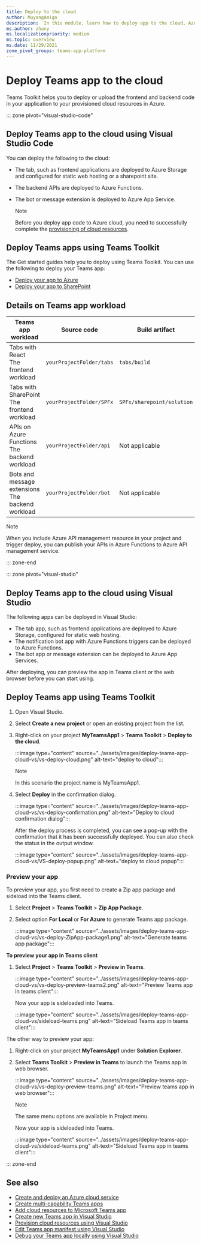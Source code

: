 ```yaml
---
title: Deploy to the cloud
author: MuyangAmigo
description:  In this module, learn how to deploy app to the cloud, Azure, or SharePoint and deploy Teams apps using Teams Toolkit
ms.author: zhany
ms.localizationpriority: medium
ms.topic: overview
ms.date: 11/29/2021
zone_pivot_groups: teams-app-platform
---
```


# Deploy Teams app to the cloud

Teams Toolkit helps you to deploy or upload the frontend and backend code in your application to your provisioned cloud resources in Azure.

::: zone pivot="visual-studio-code"

## Deploy Teams app to the cloud using Visual Studio Code

You can deploy the following to the cloud:

* The tab, such as frontend applications are deployed to Azure Storage and configured for static web hosting or a sharepoint site.
* The backend APIs are deployed to Azure Functions.
* The bot or message extension is deployed to Azure App Service.

  > [!NOTE]
  > Before you deploy app code to Azure cloud, you need to successfully complete the [provisioning of cloud resources](provision.md).

## Deploy Teams apps using Teams Toolkit

The Get started guides help you to deploy using Teams Toolkit. You can use the following to deploy your Teams app:

* [Deploy your app to Azure](/microsoftteams/platform/sbs-gs-javascript?tabs=vscode%2Cvsc%2Cviscode%2Cvcode&tutorial-step=8&branch)
* [Deploy your app to SharePoint](/microsoftteams/platform/sbs-gs-spfx?tabs=vscode%2Cviscode&tutorial-step=4&branch)

## Details on Teams app workload

| Teams app workload | Source code | Build artifact| Target resource |
|-------------|----------|---------------|---------------|
|Tabs with React </br> The frontend workload| `yourProjectFolder/tabs`| `tabs/build` |Azure Storage |
|Tabs with SharePoint </br> The frontend workload | `yourProjectFolder/SPFx`| `SPFx/sharepoint/solution` |SharePoint app catalog |
|APIs on Azure Functions </br> The backend workload | `yourProjectFolder/api`| Not applicable |Azure Functions |
|Bots and message extensions </br> The backend workload | `yourProjectFolder/bot` | Not applicable | Azure App Service |

> [!NOTE]
> When you include Azure API management resource in your project and trigger deploy, you can publish your APIs in Azure Functions to Azure API management service.

::: zone-end

::: zone pivot="visual-studio"

## Deploy Teams app to the cloud using Visual Studio

The following apps can be deployed in Visual Studio:

* The tab app, such as frontend applications are deployed to Azure Storage, configured for static web hosting.
* The notification bot app with Azure Functions triggers can be deployed to Azure Functions.
* The bot app or message extension can be deployed to Azure App Services.

After deploying, you can preview the app in Teams client or the web browser before you can start using.

## Deploy Teams app using Teams Toolkit

1. Open Visual Studio.
1. Select **Create a new project** or open an existing project from the list.
1. Right-click on your project **MyTeamsApp1** > **Teams Toolkit** > **Deploy to the cloud**.

   :::image type="content" source="../assets/images/deploy-teams-app-cloud-vs/vs-deploy-cloud.png" alt-text="deploy to cloud":::

   > [!NOTE]
   > In this scenario the project name is MyTeamsApp1.

1. Select **Deploy** in the confirmation dialog.

   :::image type="content" source="../assets/images/deploy-teams-app-cloud-vs/vs-deploy-confirmation.png" alt-text="Deploy to cloud confirmation dialog":::

   After the deploy process is completed, you can see a pop-up with the confirmation that it has been successfully deployed. You can also check the status in the output window.

   :::image type="content" source="../assets/images/deploy-teams-app-cloud-vs/VS-deploy-popup.png" alt-text="deploy to cloud popup":::

### Preview your app

To preview your app, you first need to create a Zip app package and sideload into the Teams client.

1. Select **Project** > **Teams Toolkit** > **Zip App Package**.
1. Select option **For Local** or **For Azure** to generate Teams app package.

   :::image type="content" source="../assets/images/deploy-teams-app-cloud-vs/vs-deploy-ZipApp-package1.png" alt-text="Generate teams app package":::

**To preview your app in Teams client**

1. Select **Project** > **Teams Toolkit** > **Preview in Teams**.

   :::image type="content" source="../assets/images/deploy-teams-app-cloud-vs/vs-deploy-preview-teams2.png" alt-text="Preview Teams app in teams client":::

   Now your app is sideloaded into Teams.

   :::image type="content" source="../assets/images/deploy-teams-app-cloud-vs/sideload-teams.png" alt-text="Sideload Teams app in teams client":::

The other way to preview your app:

1. Right-click on your project **MyTeamsApp1** under **Solution Explorer**.
1. Select **Teams Toolkit** > **Preview in Teams** to launch the Teams app in web browser.

   :::image type="content" source="../assets/images/deploy-teams-app-cloud-vs/vs-deploy-preview-teams.png" alt-text="Preview teams app in web browser":::

   > [!NOTE]
   > The same menu options are available in Project menu.

   Now your app is sideloaded into Teams.

   :::image type="content" source="../assets/images/deploy-teams-app-cloud-vs/sideload-teams.png" alt-text="Sideload Teams app in teams client":::

::: zone-end

## See also

* [Create and deploy an Azure cloud service](/azure/cloud-services/cloud-services-how-to-create-deploy-portal)
* [Create multi-capability Teams apps](add-capability.md)
* [Add cloud resources to Microsoft Teams app](add-resource.md)
* [Create new Teams app in Visual Studio](create-new-teams-app-for-Visual-Studio.md)
* [Provision cloud resources using Visual Studio](provision-cloud-resources.md)
* [Edit Teams app manifest using Visual Studio](VS-TeamsFx-preview-and-customize-app-manifest.md)
* [Debug your Teams app locally using Visual Studio](debug-teams-app-visual-studio.md)
